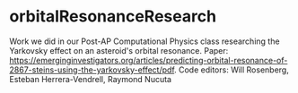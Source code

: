 # orbitalResonanceResearch

Work we did in our Post-AP Computational Physics class researching the Yarkovsky effect on an asteroid's orbital resonance.
Paper: https://emerginginvestigators.org/articles/predicting-orbital-resonance-of-2867-steins-using-the-yarkovsky-effect/pdf.
Code editors: Will Rosenberg, Esteban Herrera-Vendrell, Raymond Nucuta
